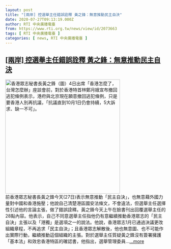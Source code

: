 ```yaml
---
layout: post
title: "[兩岸] 控選舉主任錯誤詮釋 黃之鋒：無意推動民主自決"
date: 2020-07-27T09:13:19.000Z
author: RTI 中央廣播電臺
from: https://www.rti.org.tw/news/view/id/2073663
tags: [ RTI 中央廣播電臺 ]
categories: [ news, RTI 中央廣播電臺 ]
---
```

<!--1595841199000-->
[[兩岸] 控選舉主任錯誤詮釋 黃之鋒：無意推動民主自決](https://www.rti.org.tw/news/view/id/2073663)
------

<div>
<img src="https://static.rti.org.tw/assets/thumbnails/2019/09/04/20190904000191M.jpg" width="360" alt="香港眾志秘書長黃之鋒（圖）4日出席「香港怎麼了，台灣怎麼辦」座談會前，對於香港特首林鄭月娥宣布撤回逃犯條例表示，港府與北京現在願意撤回逃犯條例，只是要香港人別再抗議，「抗議直到10月1日仍會持續，5大訴求、缺一不可」。" title="香港眾志秘書長黃之鋒（圖）4日出席「香港怎麼了，台灣怎麼辦」座談會前，對於香港特首林鄭月娥宣布撤回逃犯條例表示，港府與北京現在願意撤回逃犯條例，只是要香港人別再抗議，「抗議直到10月1日仍會持續，5大訴求、缺一不可」。"><br>前香港眾志秘書長黃之鋒今天(27日)表示無意推動「民主自決」，也無意藉外國力量對中國和香港施壓；他說自己清楚港區國安法條文，不會違法，但選舉主任選擇性引述他的言論主張，做了錯誤詮釋。黃之鋒今天上午在臉書刊出回覆選舉主任的28點內容。他表示，自己不同意選舉主任指他仍有意繼續推動香港眾志的「民主自決」主張以及「港獨」是選項之一的說法。他說，香港眾志1月已通過決議更改組織章程，不再追求「民主自決」；且香港眾志解散後，他也無意圖、也不可能作出實際行動，繼續推動這個組織的主張。對於選舉主任質疑黃之鋒沒有簽署擁護「基本法」和效忠香港特區的確認書，他指出，選舉管理委員...<a target="_blank" href="https://www.rti.org.tw/news/view/id/2073663">...more</a>
</div>
